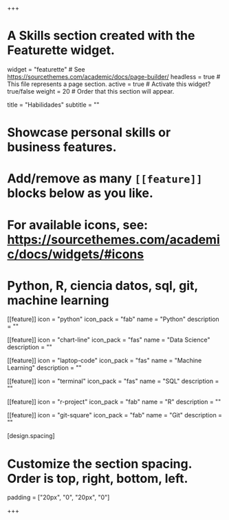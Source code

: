 +++
# A Skills section created with the Featurette widget.
widget = "featurette"  # See https://sourcethemes.com/academic/docs/page-builder/
headless = true  # This file represents a page section.
active = true  # Activate this widget? true/false
weight = 20  # Order that this section will appear.

title = "Habilidades"
subtitle = ""

# Showcase personal skills or business features.
# 
# Add/remove as many `[[feature]]` blocks below as you like.
# 
# For available icons, see: https://sourcethemes.com/academic/docs/widgets/#icons

# Python, R, ciencia datos, sql, git, machine learning 

[[feature]]
  icon = "python"
  icon_pack = "fab"
  name = "Python"
  description = "" 

[[feature]]
  icon = "chart-line"
  icon_pack = "fas"
  name = "Data Science"
  description = ""  

[[feature]]
  icon = "laptop-code"
  icon_pack = "fas"
  name = "Machine Learning"
  description = ""

[[feature]]
  icon = "terminal"
  icon_pack = "fas"
  name = "SQL"
  description = ""  

[[feature]]
  icon = "r-project"
  icon_pack = "fab"
  name = "R"
  description = ""  

[[feature]]
  icon = "git-square"
  icon_pack = "fab"
  name = "Git"
  description = ""  

[design.spacing]
  # Customize the section spacing. Order is top, right, bottom, left.
  padding = ["20px", "0", "20px", "0"]

+++
